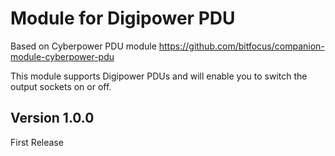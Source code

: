 # Module for Digipower PDU 
Based on Cyberpower PDU module
https://github.com/bitfocus/companion-module-cyberpower-pdu

This module supports Digipower PDUs and will enable you to switch the output sockets on or off.

## Version 1.0.0
First Release